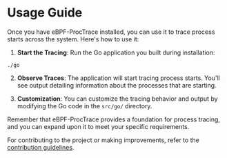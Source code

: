 # Usage Guide

Once you have eBPF-ProcTrace installed, you can use it to trace process starts across the system. Here's how to use it:

1. **Start the Tracing**:
   Run the Go application you built during installation:
```
./go
```

2. **Observe Traces**:
The application will start tracing process starts. You'll see output detailing information about the processes that are starting.

3. **Customization**:
You can customize the tracing behavior and output by modifying the Go code in the `src/go/` directory.

Remember that eBPF-ProcTrace provides a foundation for process tracing, and you can expand upon it to meet your specific requirements.

For contributing to the project or making improvements, refer to the [contribution guidelines](contributing.md).


